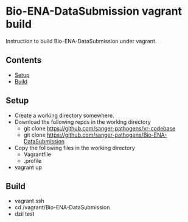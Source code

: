 # Bio-ENA-DataSubmission vagrant build
Instruction to build Bio-ENA-DataSubmission under vagrant.   

## Contents
  * [Setup](#Setup)
  * [Build](#Build)

## Setup
   * Create a working directory somewhere.
   * Download the following repos in the working directory
      * git clone https://github.com/sanger-pathogens/vr-codebase
      * git clone https://github.com/sanger-pathogens/Bio-ENA-DataSubmission
   * Copy the following files in the working directory
      * Vagrantfile
      * .profile
   * vagrant up
   
## Build
   * vagrant ssh
   * cd /vagrant/Bio-ENA-DataSubmission
   * dzil test   
